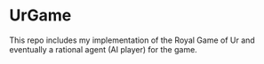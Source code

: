 # UrGame
This repo includes my implementation of the Royal Game of Ur and eventually a rational agent (AI player) for the game.
